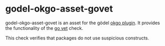 godel-okgo-asset-govet
======================
godel-okgo-asset-govet is an asset for the gödel [okgo plugin](https://github.com/palantir/okgo). It provides the functionality of the [go vet](https://golang.org/cmd/vet) check.

This check verifies that packages do not use suspicious constructs.
